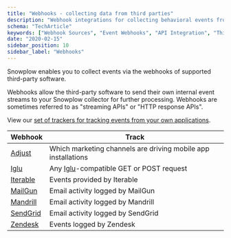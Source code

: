 ```yaml
---
title: "Webhooks - collecting data from third parties"
description: "Webhook integrations for collecting behavioral events from third-party platforms and services."
schema: "TechArticle"
keywords: ["Webhook Sources", "Event Webhooks", "API Integration", "Third Party", "External Events", "Webhook Analytics"]
date: "2020-02-15"
sidebar_position: 10
sidebar_label: "Webhooks"
---
```


Snowplow enables you to collect events via the webhooks of supported third-party software.

Webhooks allow the third-party software to send their own internal event streams to your Snowplow collector for further processing. Webhooks are sometimes referred to as "streaming APIs" or "HTTP response APIs".

View our [set of trackers for tracking events from your own applications](/docs/sources/trackers/index.md).

| Webhook                                                  | Track                                                                        |
| -------------------------------------------------------- | ---------------------------------------------------------------------------- |
| [Adjust](/docs/sources/webhooks/adjust-webhook/index.md) | Which marketing channels are driving mobile app installations                |
| [Iglu](/docs/sources/webhooks/iglu-webhook/index.md)     | Any [Iglu](/docs/api-reference/iglu/index.md)-compatible GET or POST request |
| [Iterable](/docs/sources/webhooks/iterable/index.md)     | Events provided by Iterable                                                  |
| [MailGun](/docs/sources/webhooks/mailgun/index.md)       | Email activity logged by MailGun                                             |
| [Mandrill](/docs/sources/webhooks/mandrill/index.md)     | Email activity logged by Mandrill                                            |
| [SendGrid](/docs/sources/webhooks/sendgrid/index.md)     | Email activity logged by SendGrid                                            |
| [Zendesk](/docs/sources/webhooks/zendesk/index.md)       | Events logged by Zendesk                                                     |
